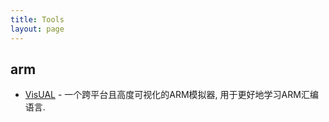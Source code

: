 ```yaml
---
title: Tools
layout: page
---
```


## arm

* [VisUAL](https://salmanarif.bitbucket.io/visual/index.html) - 一个跨平台且高度可视化的ARM模拟器, 用于更好地学习ARM汇编语言.